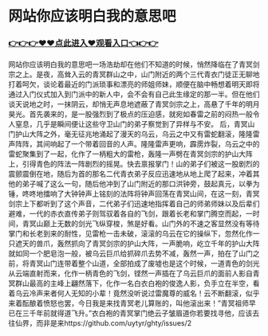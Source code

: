# 网站你应该明白我的意思吧

### <a href="https://github.com/uytyr/gfry/issues/1">👉👉👉♥♥点此进入♥观看入口👈👉👉</a>
网站你应该明白我的意思吧一场浩劫却在他们不知道的时候，悄然降临在了青冥剑宗之上。是夜，高耸入云的青冥群山之中，山门附近的两个三代青衣门徒正无聊地打着呵欠，谈论着最近的门派琐事和漂亮的师姐师妹，顺便在脑中畅想着明天即将通过入门仪式加入到门派中的新人中，会不会有自己此生缘定的那一半。但在他们谈天说地之时，一抹阴云，却悄无声息地遮蔽了青冥剑宗之上，高悬了千年的明月昊光。首先袭来的，是一股强烈到了极点的压迫感，就宛如春雷之前的闷热一般令人窒息，几乎是瞬间便让这些守卫山门的弟子察觉到了异样与不安。
后，青冥山门护山大阵之外，毫无征兆地涌起了漫天的乌云，乌云之中又有雷蛇翻滚，隆隆雷声阵阵，其间响起了一个带着回音的人声。隆隆雷声更响，霹雳炸裂，乌云之中的雷蛇聚集到了一起，化作了一柄粗大的雷枪，轰隆一声劈在青冥剑宗的护山大阵上，引得青色的阵法一阵剧烈的摇晃。快去禀报掌门！山的弟子们被这一股剧烈的震颤震倒在地，随后为首的那名二代青衣弟子反应迅速地从地上爬了起来，冲着其他的弟子喊了这么一句，随后他冲到了山门附近的那口洪钟旁，鼓起真元，以拳为锤，咚咚地擂响了大钟钟声上铭刻的法阵将钟声回荡在青冥山间，在这一刻，青冥剑宗上下都听到了这个声音，二代弟子们迅速地指挥着自己的师弟师妹以及后辈们避难，一代的赤衣直传弟子则驾驭着各自的飞剑，跟着长老和掌门腾空而起，一时间，青冥山巅上无数的剑光飞纵穿梭，煞是好看。山门外的不速之客显然没有等待掌门和长老到来的耐性，见雷枪一击未破，滚滚的乌云在它的操纵下，忽然化作一只遮天的兽爪，轰然抓向了青冥剑宗的护山大阵，一声脆响，屹立千年的护山大阵就如同一个肥皂泡一般，被乌云巨爪给抓碎爪去势不减，轰然一声，拍在了山门之前，将青冥山门连带着整个山道，全部拍成了废墟也是这个时候，一道青色的剑光从云端直射而来，化作一柄青色的飞剑，铿然一声插在了乌云巨爪的面前人影自青冥群山最高的主峰上翩然落下，化作一名白衣白袍的俊逸人影，负手立在半空，看着乌云冷声来者何人无知的小辈！竟然没听说过雷魔尊的威名！云不断翻滚，似乎来着酝酿着愤怒也罢，今日我是来找青冥老儿算账的，叫他滚出来！”青冥祖师早已在三千年前就得道飞升。”衣白袍的青冥掌门绝云子皱眉道你若要找寻他，应该去往仙界，而非是来https://github.com/uytyr/ghty/issues/2
